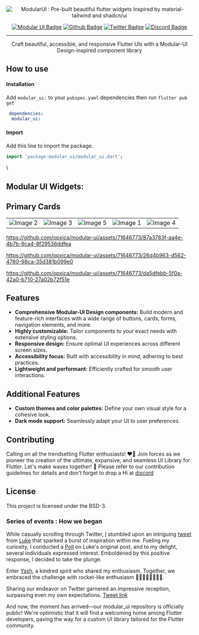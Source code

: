 <p align="center">
   <img src="https://github.com/opxica/modular-ui/assets/67179751/c4f1045b-0d7a-4228-b663-3e1f8238d59c" alt="ModularUI : Pre-built beautiful flutter widgets Inspired by material-tailwind and shadcn/ui" />
</p>

<div align="center">

[![Modular UI Badge](https://img.shields.io/badge/website-000000?style=for-the-badge&logo=About.me&logoColor=white)](https://modularui.site)
[![Github Badge](https://img.shields.io/badge/GitHub-100000?style=for-the-badge&logo=github&logoColor=white)](https://github.com/opxica)
[![Twitter Badge](https://img.shields.io/badge/Twitter-1DA1F2?style=for-the-badge&logo=twitter&logoColor=white)](https://twitter.com/modularui)
[![Discord Badge](https://img.shields.io/badge/Discord-7289DA?style=for-the-badge&logo=discord&logoColor=white)](https://discord.com/invite/jEPKuWYt)

</div>

<hr>
<p align="center">
Craft beautiful, accessible, and responsive Flutter UIs with a Modular-UI Design-inspired component library
</p>

## How to use

#### Installation

Add `modular_ui:` to your `pubspec.yaml` dependencies then run `flutter pub get`

```yaml
 dependencies:
  modular_ui:
```
#### Import
Add this line to import the package.

```dart 
import 'package:modular_ui/modular_ui.dart';
```
\

## Modular UI Widgets:

## Primary Cards

<table>
  <tr>  
    <td><img src="https://github.com/opxica/modular-ui/assets/67179751/c6e15160-6165-49bd-8016-dcce974eb26a" alt="Image 2"></td>
    <td><img src="https://github.com/opxica/modular-ui/assets/67179751/52810d6a-6d07-41dc-a8ab-e5f7e95859b1" alt="Image 3"></td>
     <td><img src="https://github.com/opxica/modular-ui/assets/67179751/28564d8c-a360-4d58-9c19-62c83b507673" alt="Image 5"></td>
       <td><img src="https://github.com/opxica/modular-ui/assets/67179751/dda487f6-c790-47bd-8eba-9fc5c517c3f9" alt="Image 1"></td>
    <td><img src="https://github.com/opxica/modular-ui/assets/67179751/afe28cac-31f9-4abd-b3c8-9e548291ac14" alt="Image 4"></td>
    
  </tr>
</table>


https://github.com/opxica/modular-ui/assets/71646773/87a3783f-aa4e-4b7b-9ca4-8f29536ddfea



https://github.com/opxica/modular-ui/assets/71646773/26d4b963-d562-4780-98ca-35d381b099e0



https://github.com/opxica/modular-ui/assets/71646773/da5dfebb-5f0a-42a0-b710-27a02b72f51e


## Features

-   **Comprehensive Modular-UI Design components:** Build modern and feature-rich interfaces with a wide range of buttons, cards, forms, navigation elements, and more.
-   **Highly customizable:** Tailor components to your exact needs with extensive styling options.
-   **Responsive design:** Ensure optimal UI experiences across different screen sizes.
-   **Accessibility focus:** Built with accessibility in mind, adhering to best practices.
-   **Lightweight and performant:** Efficiently crafted for smooth user interactions.

## Additional Features

-   **Custom themes and color palettes:** Define your own visual style for a cohesive look.
-   **Dark mode support:** Seamlessly adapt your UI to user preferences.



## Contributing
Calling on all the trendsetting Flutter enthusiasts! ❤️‍🔥 Join forces as we pioneer the creation of the ultimate, expansive, and seamless UI Library for Flutter. Let's make waves together! 🚀
Please refer to our contribution guidelines for details and don't forget to drop a Hi at [discord](https://discord.gg/t9Vweu68) 

## License

This project is licensed under the BSD-3.

### Series of events : How we began

While casually scrolling through Twitter, [I](https://twitter.com/twtutkarsh) stumbled upon an intriguing [tweet](https://x.com/luke_pighetti/status/1740122310714007820?s=20) from [Luke](https://twitter.com/luke_pighetti) that sparked a burst of inspiration within me. Fueling my curiosity, I conducted a [Poll](https://x.com/twtutkarsh/status/1740331978392809748?s=20) on Luke's original post, and to my delight, several individuals expressed interest. Emboldened by this positive response, I decided to take the plunge.

Enter [Yash](https://twitter.com/Yash_khattar73), a kindred spirit who shared my enthusiasm. Together, we embraced the challenge with rocket-like enthusiasm 🚀🚀🚀🚀🚀🚀🚀🚀.

Sharing our endeavor on Twitter garnered an impressive reception, surpassing even my own expectations. [Tweet link](https://x.com/twtutkarsh/status/1741548976892186718?s=20)

And now, the moment has arrived—our modular_ui repository is officially public! We're optimistic that it will find a welcoming home among Flutter developers, paving the way for a custom UI library tailored for the Flutter community.
